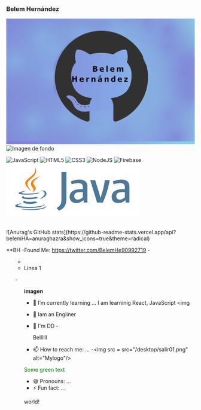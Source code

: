 ### Belem Hernández
![Imagen de fondo](https://github.com/belemHA/belemha/blob/main/BellHer02.png)
<br />
![Imagen de fondo](https://i.blogs.es/8d2420/650_1000_java/1366_2000.png)

![JavaScript](https://img.shields.io/badge/javascript-%23323330.svg?style=for-the-badge&logo=javascript&logoColor=%23F7DF1E)
![HTML5](https://img.shields.io/badge/html5-%23E34F26.svg?style=for-the-badge&logo=html5&logoColor=white)
![CSS3](https://img.shields.io/badge/css3-%231572B6.svg?style=for-the-badge&logo=css3&logoColor=white)
![NodeJS](https://img.shields.io/badge/node.js-6DA55F?style=for-the-badge&logo=node.js&logoColor=white)
![Firebase](https://img.shields.io/badge/firebase-%23039BE5.svg?style=for-the-badge&logo=firebase)
![lava](https://github.com/belemHA/belemha/blob/main/263505603_590760338893560_2701248863932379303_n.png)


<br />
![Anurag's GitHub stats](https://github-readme-stats.vercel.app/api?belemHA=anuraghazra&show_icons=true&theme=radical)




**BH 
-Found Me: https://twitter.com/BelemHe90992719
-<ul>
 -    <li> Linea 1</li>
-<ul>
     



**imagen**
- 🌱 I’m currently learning ...
I am learninig React, JavaScript 
<img


- 👯 Iam an Engiiner
- 🤔 I'm DD
-<p>Bellllll</p>
- 📫 How to reach me: ...
 -<img src = src="/desktop/salir01.png" alt="Mylogo"/>


<font color="green"> Some green text </font>
- 😄 Pronouns: ...
- ⚡ Fun fact: ...

<p>
 <tspan fill="green">world</tspan>!
       <br>

</svg>
</p>
